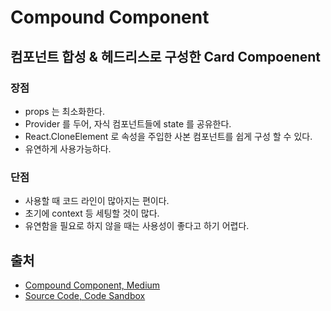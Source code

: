 # Compound Component

## 컴포넌트 합성 & 헤드리스로 구성한 Card Compoenent

### 장점
- props 는 최소화한다.
- Provider 를 두어, 자식 컴포넌트들에 state 를 공유한다.
- React.CloneElement 로 속성을 주입한 사본 컴포넌트를 쉽게 구성 할 수 있다.
- 유연하게 사용가능하다.

### 단점
- 사용할 때 코드 라인이 많아지는 편이다.
- 초기에 context 등 세팅할 것이 많다.
- 유연함을 필요로 하지 않을 때는 사용성이 좋다고 하기 어렵다.

## 출처
- [Compound Component, Medium](https://betterprogramming.pub/compound-component-design-pattern-in-react-34b50e32dea0)
- [Source Code, Code Sandbox](https://codesandbox.io/s/compound-component-card-example-forked-lnzkhh)